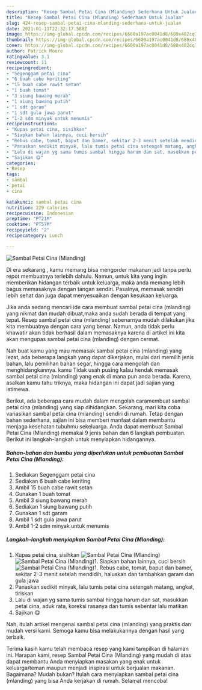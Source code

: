 ```yaml
---
description: "Resep Sambal Petai Cina (Mlanding) Sederhana Untuk Jualan"
title: "Resep Sambal Petai Cina (Mlanding) Sederhana Untuk Jualan"
slug: 424-resep-sambal-petai-cina-mlanding-sederhana-untuk-jualan
date: 2021-01-11T22:32:17.588Z
image: https://img-global.cpcdn.com/recipes/6600a197ac0041d8/680x482cq70/sambal-petai-cina-mlanding-foto-resep-utama.jpg
thumbnail: https://img-global.cpcdn.com/recipes/6600a197ac0041d8/680x482cq70/sambal-petai-cina-mlanding-foto-resep-utama.jpg
cover: https://img-global.cpcdn.com/recipes/6600a197ac0041d8/680x482cq70/sambal-petai-cina-mlanding-foto-resep-utama.jpg
author: Patrick Moore
ratingvalue: 3.1
reviewcount: 11
recipeingredient:
- "Segenggam petai cina"
- "6 buah cabe keriting"
- "15 buah cabe rawit setan"
- "1 buah tomat"
- "3 siung bawang merah"
- "1 siung bawang putih"
- "1 sdt garam"
- "1 sdt gula jawa parut"
- "1-2 sdm minyak untuk menumis"
recipeinstructions:
- "Kupas petai cina, sisihkan"
- "Siapkan bahan lainnya, cuci bersih"
- "Rebus cabe, tomat, baput dan bamer, sekitar 2-3 menit setelah mendidih, haluskan dan tambahkan garam dan gula jawa"
- "Panaskan sedikit minyak, lalu tumis petai cina setengah matang, angkat, tiriskan"
- "Lalu di wajan yg sama tumis sambal hingga harum dan sat, masukkan petai cina, aduk rata, koreksi rasanya dan tumis sebentar lalu matikan"
- "Sajikan 😋"
categories:
- Resep
tags:
- sambal
- petai
- cina

katakunci: sambal petai cina 
nutrition: 229 calories
recipecuisine: Indonesian
preptime: "PT21M"
cooktime: "PT57M"
recipeyield: "2"
recipecategory: Lunch

---
```



![Sambal Petai Cina (Mlanding)](https://img-global.cpcdn.com/recipes/6600a197ac0041d8/680x482cq70/sambal-petai-cina-mlanding-foto-resep-utama.jpg)

Di era  sekarang , kamu memang bisa mengorder makanan jadi tanpa perlu repot membuatnya terlebih dahulu. Namun, untuk kita yang ingin memberikan hidangan terbaik untuk keluarga, maka anda memang lebih bagus memasaknya dengan tangan sendiri. Pasalnya, memasak sendiri lebih sehat dan juga dapat menyesuaikan dengan kesukaan keluarga.

Jika anda sedang mencari ide cara membuat sambal petai cina (mlanding) yang nikmat dan mudah dibuat,maka anda sudah berada di tempat yang tepat. Resep sambal petai cina (mlanding)  sebenarnya mudah dilakukan jika kita membuatnya dengan cara yang benar. Namun, anda tidak perlu khawatir akan tidak berhasil dalam memasaknya 
karena di artikel ini kita akan mengupas sambal petai cina (mlanding) dengan cermat.  



Nah buat kamu yang mau memasak sambal petai cina (mlanding) yang lezat, ada beberapa langkah yang dapat dikerjakan, mulai dari memilih jenis bahan, lalu pemilihan bahan segar, hingga cara mengolah dan menghidangkannya. kamu Tidak usah pusing kalau hendak memasak sambal petai cina (mlanding) yang enak di mana pun anda berada. Karena, asalkan kamu  tahu triknya, maka hidangan ini dapat jadi sajian yang istimewa.

Berikut, ada beberapa cara mudah dalam mengolah caramembuat sambal petai cina (mlanding) yang siap dihidangkan. Sekarang, mari kita coba variasikan sambal petai cina (mlanding) sendiri di rumah. Tetap dengan bahan sederhana, sajian ini bisa memberi manfaat dalam membantu menjaga kesehatan tubuhmu sekeluarga. Anda dapat membuat Sambal Petai Cina (Mlanding) memakai 9 jenis bahan dan 6 langkah pembuatan. Berikut ini langkah-langkah untuk menyiapkan hidangannya.

<!--inarticleads1-->

##### Bahan-bahan dan bumbu yang diperlukan untuk pembuatan Sambal Petai Cina (Mlanding):

1. Sediakan Segenggam petai cina
1. Sediakan 6 buah cabe keriting
1. Ambil 15 buah cabe rawit setan
1. Gunakan 1 buah tomat
1. Ambil 3 siung bawang merah
1. Sediakan 1 siung bawang putih
1. Gunakan 1 sdt garam
1. Ambil 1 sdt gula jawa parut
1. Ambil 1-2 sdm minyak untuk menumis




<!--inarticleads2-->

##### Langkah-langkah menyiapkan Sambal Petai Cina (Mlanding):

1. Kupas petai cina, sisihkan
<img src="https://img-global.cpcdn.com/steps/5e643f413f956aab/160x128cq70/sambal-petai-cina-mlanding-langkah-memasak-1-foto.jpg" alt="Sambal Petai Cina (Mlanding)"><img src="https://img-global.cpcdn.com/steps/8178291757395074/160x128cq70/sambal-petai-cina-mlanding-langkah-memasak-1-foto.jpg" alt="Sambal Petai Cina (Mlanding)">1. Siapkan bahan lainnya, cuci bersih
<img src="https://img-global.cpcdn.com/steps/f5cb62584af55539/160x128cq70/sambal-petai-cina-mlanding-langkah-memasak-2-foto.jpg" alt="Sambal Petai Cina (Mlanding)">1. Rebus cabe, tomat, baput dan bamer, sekitar 2-3 menit setelah mendidih, haluskan dan tambahkan garam dan gula jawa
1. Panaskan sedikit minyak, lalu tumis petai cina setengah matang, angkat, tiriskan
1. Lalu di wajan yg sama tumis sambal hingga harum dan sat, masukkan petai cina, aduk rata, koreksi rasanya dan tumis sebentar lalu matikan
1. Sajikan 😋




Nah, itulah artikel mengenai  sambal petai cina (mlanding)  yang praktis dan mudah versi kami. Semoga kamu bisa melakukannya dengan hasil yang terbaik. 

Terima kasih kamu telah membaca resep yang kami tampilkan di halaman ini. Harapan kami, resep  Sambal Petai Cina (Mlanding) yang mudah di atas dapat membantu Anda menyiapkan masakan yang enak untuk keluarga/teman maupun menjadi inspirasi untuk berjualan makanan. Bagaimana? Mudah bukan? Itulah cara menyiapkan sambal petai cina (mlanding) yang bisa Anda kerjakan di rumah. Selamat mencoba!

